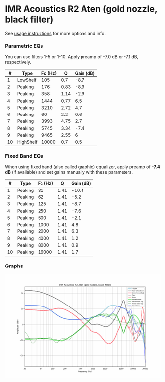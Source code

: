 # IMR Acoustics R2 Aten (gold nozzle, black filter)
See [usage instructions](https://github.com/jaakkopasanen/AutoEq#usage) for more options and info.

### Parametric EQs
You can use filters 1-5 or 1-10. Apply preamp of -7.0 dB or -7.1 dB, respectively.

|   # | Type      |   Fc (Hz) |    Q |   Gain (dB) |
|-----|-----------|-----------|------|-------------|
|   1 | LowShelf  |       105 | 0.7  |        -8.7 |
|   2 | Peaking   |       176 | 0.83 |        -8.9 |
|   3 | Peaking   |       358 | 1.14 |        -2.9 |
|   4 | Peaking   |      1444 | 0.77 |         6.5 |
|   5 | Peaking   |      3210 | 2.72 |         4.7 |
|   6 | Peaking   |        60 | 2.2  |         0.6 |
|   7 | Peaking   |      3993 | 4.75 |         2.7 |
|   8 | Peaking   |      5745 | 3.34 |        -7.4 |
|   9 | Peaking   |      9465 | 2.55 |         6   |
|  10 | HighShelf |     10000 | 0.7  |         0.5 |

### Fixed Band EQs
When using fixed band (also called graphic) equalizer, apply preamp of **-7.4 dB** (if available) and set gains manually with these parameters.

|   # | Type    |   Fc (Hz) |    Q |   Gain (dB) |
|-----|---------|-----------|------|-------------|
|   1 | Peaking |        31 | 1.41 |       -10.4 |
|   2 | Peaking |        62 | 1.41 |        -5.2 |
|   3 | Peaking |       125 | 1.41 |        -8.7 |
|   4 | Peaking |       250 | 1.41 |        -7.6 |
|   5 | Peaking |       500 | 1.41 |        -2.1 |
|   6 | Peaking |      1000 | 1.41 |         4.8 |
|   7 | Peaking |      2000 | 1.41 |         6.3 |
|   8 | Peaking |      4000 | 1.41 |         1.2 |
|   9 | Peaking |      8000 | 1.41 |         0.9 |
|  10 | Peaking |     16000 | 1.41 |         1.7 |

### Graphs
![](./IMR%20Acoustics%20R2%20Aten%20(gold%20nozzle,%20black%20filter).png)
